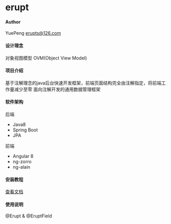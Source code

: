 # erupt

#### Author 
YuePeng <erupts@126.com>

#### 设计理念
对象视图模型 OVM(Object View Model)

#### 项目介绍
基于注解理念的java后台快速开发框架，前端页面结构完全由注解指定，将前端工作量减少至零
面向注解开发的通用数据管理框架

#### 软件架构
后端
- Java8
- Spring Boot
- JPA

前端
- Angular 8
- ng-zorro
- ng-alain

#### 安装教程
[查看文档](https://www.yuque.com/yuepeng/erupt)

#### 使用说明
@Erupt & @EruptField

